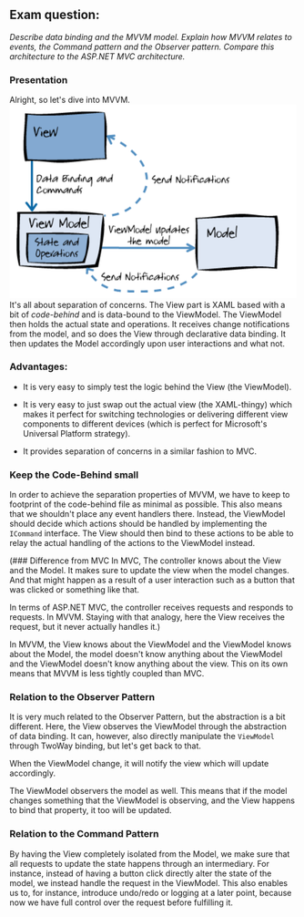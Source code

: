 ## Exam question:
*Describe data binding and the MVVM model. Explain how MVVM relates to events, the Command pattern and the Observer pattern. Compare this architecture to the ASP.NET MVC architecture.*

### Presentation
Alright, so let's dive into MVVM.
<img src="assets/mvvm_2.png" />
It's all about separation of concerns. The View part is XAML based with a bit of *code-behind* and is data-bound to the ViewModel. The ViewModel then holds the actual state and operations. It receives change notifications from the model, and so does the View through declarative data binding. It then updates the Model accordingly upon user interactions and what not.

### Advantages:
- It is very easy to simply test the logic behind the View (the ViewModel).

- It is very easy to just swap out the actual view (the XAML-thingy) which makes it perfect for switching technologies or delivering different view components to different devices (which is perfect for Microsoft's Universal Platform strategy).

- It provides separation of concerns in a similar fashion to MVC.

### Keep the Code-Behind small
In order to achieve the separation properties of MVVM, we have to keep to footprint of the code-behind file as minimal as possible. This also means that we shouldn't place any event handlers there. Instead, the ViewModel should decide which actions should be handled by implementing the `ICommand` interface. The View should then bind to these actions to be able to relay the actual handling of the actions to the ViewModel instead.

(### Difference from MVC
In MVC, The controller knows about the View and the Model.
It makes sure to update the view when the model changes. And that might happen as a result of a user interaction such as a button that was clicked or something like that.

In terms of ASP.NET MVC, the controller receives requests and responds to requests. In MVVM. Staying with that analogy, here the View receives the request, but it never actually handles it.)

In MVVM, the View knows about the ViewModel and the ViewModel knows about the Model, the model doesn't know anything about the ViewModel and the ViewModel doesn't know anything about the view. This on its own means that MVVM is less tightly coupled than MVC.

### Relation to the Observer Pattern
It is very much related to the Observer Pattern, but the abstraction is a bit different. Here, the View observes the ViewModel through the abstraction of data binding. It can, however, also directly manipulate the `ViewModel` through TwoWay binding, but let's get back to that.

When the ViewModel change, it will notify the view which will update accordingly.

The ViewModel observers the model as well. This means that if the model changes something that the ViewModel is observing, and the View happens to bind that property, it too will be updated.

### Relation to the Command Pattern
By having the View completely isolated from the Model, we make sure that all requests to update the state happens through an intermediary. For instance, instead of having a button click directly alter the state of the model, we instead handle the request in the ViewModel. This also enables us to, for instance, introduce undo/redo or logging at a later point, because now we have full control over the request before fulfilling it.
